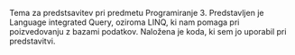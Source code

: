 Tema za predstsavitev pri predmetu Programiranje 3.
Predstavljen je Language integrated Query, oziroma LINQ, ki nam pomaga pri poizvedovanju z bazami podatkov. 
Naložena je koda, ki sem jo uporabil pri predstavitvi.
